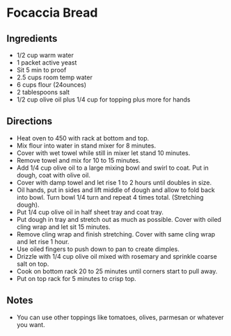 # Focaccia Bread
## Ingredients
- 1/2 cup warm water
- 1 packet active yeast
- Sit 5 min to proof
- 2.5 cups room temp water
- 6 cups flour (24ounces)
- 2 tablespoons salt
- 1/2 cup olive oil plus 1/4 cup for topping plus more for hands
## Directions
- Heat oven to 450 with rack at bottom and top.
- Mix flour into water in stand mixer for 8 minutes.
- Cover with wet towel while still in mixer let stand 10 minutes.
- Remove towel and mix for 10 to 15 minutes.
- Add 1/4 cup olive oil to a large mixing bowl and swirl to coat. Put in dough, coat with olive oil.
- Cover with damp towel and let rise 1 to 2 hours until doubles in size.
- Oil hands, put in sides and lift middle of dough and allow to fold back into bowl. Turn bowl 1/4 turn and repeat 4 times total. (Stretching dough).
- Put 1/4 cup olive oil in half sheet tray and coat tray.
- Put dough in tray and stretch out as much as possible. Cover with oiled cling wrap and let sit 15 minutes.
- Remove cling wrap and finish stretching. Cover with same cling wrap and let rise 1 hour.
- Use oiled fingers to push down to pan to create dimples.
- Drizzle with 1/4 cup olive oil mixed with rosemary and sprinkle coarse salt on top.
- Cook on bottom rack 20 to 25 minutes until corners start to pull away.
- Put on top rack for 5 minutes to crisp top.
## Notes
- You can use other toppings like tomatoes, olives, parmesan or whatever you want.